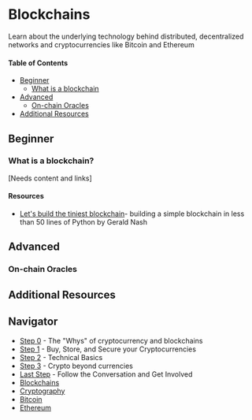 # Blockchains
Learn about the underlying technology behind distributed, decentralized networks and cryptocurrencies like Bitcoin and Ethereum

#### Table of Contents
- [Beginner](#beginner)
  - [What is a blockchain](#what-is-a-blockchain)
- [Advanced](#advanced)
  - [On-chain Oracles](#on-chain-oracles)
- [Additional Resources](#additional-resources)

## Beginner
### What is a blockchain?
[Needs content and links]

#### Resources
- [Let's build the tiniest blockchain](https://medium.com/crypto-currently/lets-build-the-tiniest-blockchain-e70965a248b)- building a simple blockchain in less than 50 lines of Python by Gerald Nash


## Advanced
### On-chain Oracles

## Additional Resources

## Navigator
- [Step 0](../step0.md) - The "Whys" of cryptocurrency and blockchains
- [Step 1](../step1.md) - Buy, Store, and Secure your Cryptocurrencies
- [Step 2](../step2.md) - Technical Basics
- [Step 3](../step3.md) - Crypto beyond currencies
- [Last Step](../last-step.md) - Follow the Conversation and Get Involved
- [Blockchains](../blockchains/blockchains.md)
- [Cryptography](../cryptography/introduction.md)
- [Bitcoin](../bitcoin/bitcoin.md)
- [Ethereum](../ethereum/ethereum.md)
